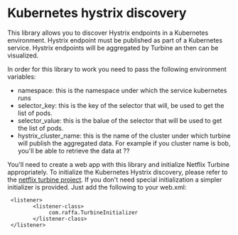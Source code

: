 # Kubernetes hystrix discovery

This library allows you to discover Hystrix endpoints in a Kubernetes environment.
Hystrix endpoint must be published as part of a Kubernetes service.
Hystrix endpoints will be aggregated by Turbine an then can be visualized.

In order for this library to work you need to pass the following environment variables:
 * namespace: this is the namespace under which the service kubernetes runs
 * selector_key: this is the key of the selector that will, be used to get the list of pods.
 * selector_value: this is the balue of the selector that will be used to get the list of pods.
 * hystrix\_cluster\_name: this is the name of the cluster under which turbine will publish the aggregated data. For example if you cluster name is bob, you'll be able to retrieve the data at ??
 
 You'll need to create a web app with this library and initialize Netflix Turbine appropriately. To initialize the Kubernetes Hystrix discovery, please refer to the [netflix turbine project](https://github.com/Netflix/Turbine/wiki). 
 If you don't need special initialization a simpler initializer is provided. Just add the following to your web.xml:
 
	 <listener>
			<listener-class>
	             com.raffa.TurbineInitializer 
	        </listener-class>       
	 </listener>
 